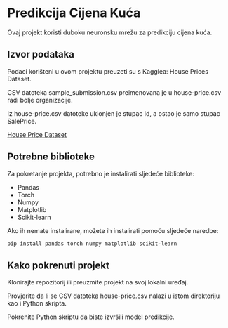 # Predikcija Cijena Kuća
Ovaj projekt koristi duboku neuronsku mrežu za predikciju cijena kuća.


## Izvor podataka
Podaci korišteni u ovom projektu preuzeti su s Kagglea: House Prices Dataset. 

CSV datoteka sample_submission.csv preimenovana je u house-price.csv radi bolje organizacije. 

Iz house-price.csv datoteke uklonjen je stupac id, a ostao je samo stupac SalePrice.

[House Price Dataset](https://www.kaggle.com/datasets/lespin/house-prices-dataset)


## Potrebne biblioteke
Za pokretanje projekta, potrebno je instalirati sljedeće biblioteke:

- Pandas
- Torch
- Numpy
- Matplotlib
- Scikit-learn

Ako ih nemate instalirane, možete ih instalirati pomoću sljedeće naredbe:

```bash
pip install pandas torch numpy matplotlib scikit-learn
```

## Kako pokrenuti projekt
Klonirajte repozitorij ili preuzmite projekt na svoj lokalni uređaj.

Provjerite da li se CSV datoteka house-price.csv nalazi u istom direktoriju kao i Python skripta.

Pokrenite Python skriptu da biste izvršili model predikcije.